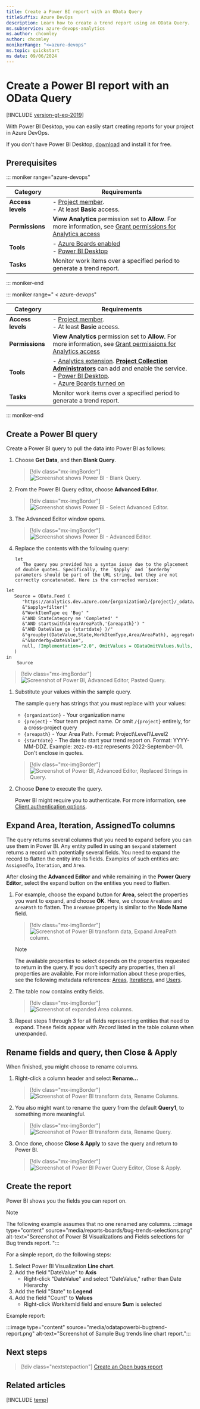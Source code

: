 ```yaml
---
title: Create a Power BI report with an OData Query
titleSuffix: Azure DevOps
description: Learn how to create a trend report using an OData Query.
ms.subservice: azure-devops-analytics
ms.author: chcomley
author: chcomley
monikerRange: "<=azure-devops"
ms.topic: quickstart
ms date: 09/06/2024
---
```


# Create a Power BI report with an OData Query

[!INCLUDE [version-gt-eq-2019](../../includes/version-gt-eq-2019.md)]

With Power BI Desktop, you can easily start creating reports for your project in Azure DevOps. 

If you don't have Power BI Desktop, [download](/power-bi/desktop-what-is-desktop) and install it for free.

## Prerequisites  

::: moniker range="azure-devops"

|Category  | Requirements |
|-------------|-------------|
| **Access levels** | - [Project member](../../organizations/security/add-users-team-project.md).<br>- At least **Basic** access. |
| **Permissions** | **View Analytics** permission set to **Allow**. For more information, see [Grant permissions for Analytics access](./analytics-security.md) |
|**Tools** | - [Azure Boards enabled](../../organizations/settings/set-services.md)<br>- [Power BI Desktop](https://powerbi.microsoft.com/desktop)    |
|**Tasks**| Monitor work items over a specified period to generate a trend report. |

::: moniker-end

::: moniker range=" < azure-devops"

|Category  | Requirements |
|-------------|-------------|
| **Access levels** | - [Project member](../../organizations/security/add-users-team-project.md).<br>- At least **Basic** access. |
| **Permissions** | **View Analytics** permission set to **Allow**. For more information, see [Grant permissions for Analytics access](./analytics-security.md) |
|**Tools** | - [Analytics extension](../dashboards/analytics-extension.md). [**Project Collection Administrators**](../../organizations/security/change-organization-collection-level-permissions.md) can add and enable the service.<br>- [Power BI Desktop](https://powerbi.microsoft.com/desktop).<br>- [Azure Boards turned on](../../organizations/settings/set-services.md)  |
|**Tasks**| Monitor work items over a specified period to generate a trend report. |

::: moniker-end

## Create a Power BI query
    
Create a Power BI query to pull the data into Power BI as follows:

1. Choose **Get Data**, and then **Blank Query**.

    > [!div class="mx-imgBorder"] 
    > ![Screenshot shows Power BI - Blank Query.](media/BlankQuery.png)

2. From the Power BI Query editor, choose **Advanced Editor**.

    > [!div class="mx-imgBorder"] 
    > ![Screenshot shows Power BI - Select Advanced Editor.](media/AdvancedEditor.png)

3. The Advanced Editor window opens.

    > [!div class="mx-imgBorder"] 
    > ![Screenshot shows Power BI - Advanced Editor.](media/odatapowerbi-advancededitor.png)

4. Replace the contents with the following query:
 
    ```
    let
       The query you provided has a syntax issue due to the placement of double quotes. Specifically, the `$apply` and `$orderby` parameters should be part of the URL string, but they are not correctly concatenated. Here is the corrected version:

```markdown
let
   Source = OData.Feed (
      "https://analytics.dev.azure.com/{organization}/{project}/_odata/v4.0-preview/WorkItemSnapshot?"
      &"$apply=filter("
      &"WorkItemType eq 'Bug' "
      &"AND StateCategory ne 'Completed' "
      &"AND startswith(Area/AreaPath,'{areapath}') "
      &"AND DateValue ge {startdate} )/"
      &"groupby((DateValue,State,WorkItemType,Area/AreaPath), aggregate($count as Count))"
      &"&$orderby=DateValue",
      null, [Implementation="2.0", OmitValues = ODataOmitValues.Nulls, ODataVersion = 4]
   )
in
    Source
```

   > [!div class="mx-imgBorder"] 
   > ![Screenshot of Power BI, Advanced Editor, Pasted Query.](media/odatapowerbi-advancededitor-pasted.png)

1. Substitute your values within the sample query.

    The sample query has strings that you must replace with your values:

    * `{organization}` - Your organization name 
    * `{project}` - Your team project name. Or omit `/{project}` entirely, for a cross-project query
    * `{areapath}` - Your Area Path. Format: Project\Level1\Level2
    * `{startdate}` - The date to start your trend report on. Format: YYYY-MM-DDZ. Example: `2022-09-01Z` represents 2022-September-01. Don't enclose in quotes.

    > [!div class="mx-imgBorder"] 
    > ![Screenshot of Power BI, Advanced Editor, Replaced Strings in Query.](media/odatapowerbi-advancededitor-replaced.png)

2. Choose **Done** to execute the query.

   Power BI might require you to authenticate. For more information, see [Client authentication options](client-authentication-options.md).

## Expand Area, Iteration, AssignedTo columns

The query returns several columns that you need to expand before you can use them in Power BI. Any entity pulled in using an `$expand` statement returns a record with potentially several fields. You need to expand the record to flatten the entity into its fields. Examples of such entities are: `AssignedTo`, `Iteration`, and `Area`. 

After closing the **Advanced Editor** and while remaining in the **Power Query Editor**, select the expand button on the entities you need to flatten.

1. For example, choose the expand button for **Area**, select the properties you want to expand, and choose **OK**. Here, we choose `AreaName` and `AreaPath` to flatten. The `AreaName` property is similar to the **Node Name** field.

    > [!div class="mx-imgBorder"] 
    > ![Screenshot of Power BI transform data, Expand AreaPath column.](media/transform-data/expand-area-path-property.png)

	> [!NOTE]   
	> The available properties to select depends on the properties requested to return in the query. If you don't specify any properties, then all properties are available. For more information about these properties, see the following metadata references: [Areas](../analytics/entity-reference-boards.md#areas), [Iterations](../analytics/entity-reference-boards.md#iterations), and [Users](../analytics/entity-reference-general.md#users).
	
1. The table now contains entity fields.

    > [!div class="mx-imgBorder"] 
    > ![Screenshot of expanded Area columns.](media/transform-data/expanded-area-columns.png)

1. Repeat steps 1 through 3 for all fields representing entities that need to expand. These fields appear with *Record* listed in the table column when unexpanded. 

## Rename fields and query, then Close & Apply

When finished, you might choose to rename columns. 

1. Right-click a column header and select **Rename...**

	> [!div class="mx-imgBorder"] 
	> ![Screenshot of Power BI transform data, Rename Columns.](media/transform-data/powerbi-rename-columns.png)

1. You also might want to rename the query from the default **Query1**, to something more meaningful. 

	> [!div class="mx-imgBorder"] 
	> ![Screenshot of Power BI transform data, Rename Query.](media/transform-data/powerbi-rename-query.png)

1. Once done, choose **Close & Apply** to save the query and return to Power BI.

	> [!div class="mx-imgBorder"] 
	> ![Screenshot of Power BI Power Query Editor, Close & Apply.](media/transform-data/powerbi-close-apply.png)

## Create the report

Power BI shows you the fields you can report on. 

> [!NOTE]   
> The following example assumes that no one renamed any columns. 
> :::image type="content" source="media/reports-boards/bug-trends-selections.png" alt-text="Screenshot of Power BI Visualizations and Fields selections for Bug trends report. ":::

For a simple report, do the following steps:

1. Select Power BI Visualization **Line chart**. 
1. Add the field "DateValue" to **Axis**
    - Right-click "DateValue" and select "DateValue," rather than Date Hierarchy
1. Add the field "State" to **Legend**
1. Add the field "Count" to **Values**
    - Right-click WorkItemId field and ensure **Sum** is selected

Example report:

:::image type="content" source="media/odatapowerbi-bugtrend-report.png" alt-text="Screenshot of Sample Bug trends line chart report.":::
 
## Next steps

> [!div class="nextstepaction"]
> [Create an Open bugs report](sample-boards-openbugs.md)

## Related articles

[!INCLUDE [temp](includes/sample-relatedarticles.md)]
